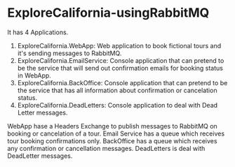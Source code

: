 # ExploreCalifornia-usingRabbitMQ

It has 4 Applications.

1) ExploreCalifornia.WebApp: Web application to book fictional tours and it's sending messages to RabbitMQ.
2) ExploreCalifornia.EmailService: Console application that can pretend to be the service that will send out confirmation emails for booking status in WebApp.
3) ExploreCalifornia.BackOffice: Console application that can pretend to be the service that has all information about confirmation or cancelation status.
4) ExploreCalifornia.DeadLetters: Console application to deal with Dead Letter messages.


WebApp hase a Headers Exchange to publish messages to RabbitMQ on booking or cancelation of a tour.
Email Service has a queue which receives tour booking confirmations only.
BackOffice has a queue which receives any confirmation or cancellation messages.
DeadLetters is deal with DeadLetter messages.
